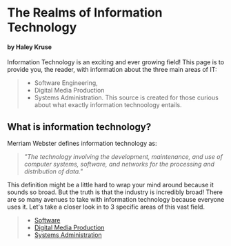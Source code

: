 # The Realms of Information Technology
#### by Haley Kruse
Information Technology is an exciting and ever growing field! This page is to provide you, the reader, with information about the three main areas of IT: 
> * Software Engineering, 
> * Digital Media Production
> * Systems Administration.
This source is created for those curious about what exactly information technoology entails. 

## What is information technology?
Merriam Webster defines information technology as:

> *"The technology involving the development, maintenance, and use of computer systems, software, and networks for the processing and distribution of data."*
 
This definition might be a little hard to wrap your mind around because it sounds so broad. But the truth is that the industry is incredibly broad! There are so many avenues to take with information technology because everyone uses it. Let's take a closer look in to 3 specific areas of this vast field. 

> * [Software](<https://github.com/hlkyr5/InfoTech/blob/master/Software.md>)
> * [Digital Media Production](https://github.com/hlkyr5/InfoTech/blob/master/Digital%20Media.md)
> * [Systems Administration]() 
